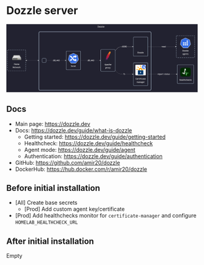 # Dozzle server

![diagram](../../docs/diagrams/out/apps/dozzle-server.png)

## Docs

- Main page: <https://dozzle.dev>
- Docs: <https://dozzle.dev/guide/what-is-dozzle>
    - Getting started: <https://dozzle.dev/guide/getting-started>
    - Healthcheck: <https://dozzle.dev/guide/healthcheck>
    - Agent mode: <https://dozzle.dev/guide/agent>
    - Authentication: <https://dozzle.dev/guide/authentication>
- GitHub: <https://github.com/amir20/dozzle>
- DockerHub: <https://hub.docker.com/r/amir20/dozzle>

## Before initial installation

- \[All\] Create base secrets
    - \[Prod\] Add custom agent key/certificate
- \[Prod\] Add healthchecks monitor for `certificate-manager` and configure `HOMELAB_HEALTHCHECK_URL`

## After initial installation

Empty
